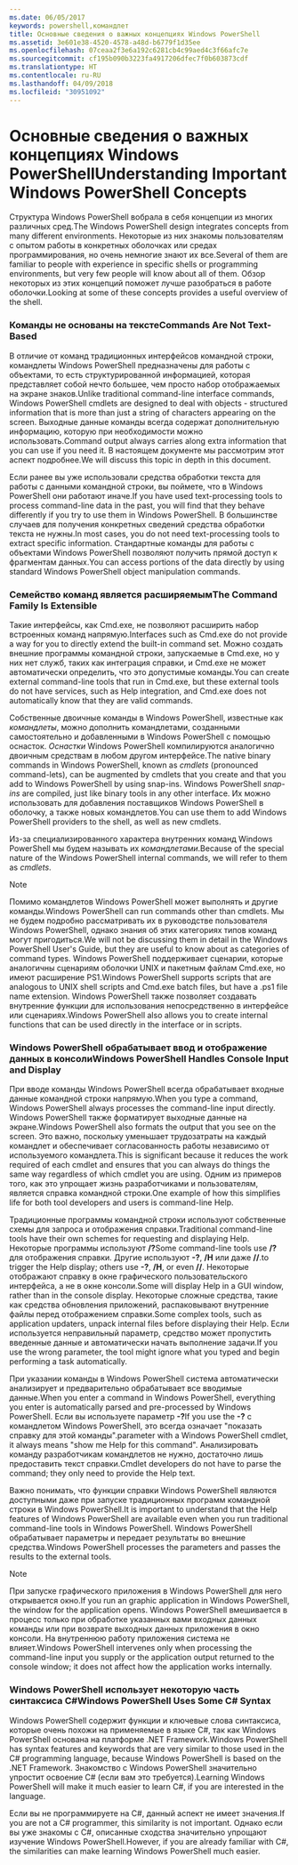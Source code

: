 ```yaml
---
ms.date: 06/05/2017
keywords: powershell,командлет
title: Основные сведения о важных концепциях Windows PowerShell
ms.assetid: 3e601e38-4520-4578-a48d-b6779f1d35ee
ms.openlocfilehash: 07ceaa2f3e6a192c6281cb4c99aed4c3f66afc7e
ms.sourcegitcommit: cf195b090b3223fa4917206dfec7f0b603873cdf
ms.translationtype: HT
ms.contentlocale: ru-RU
ms.lasthandoff: 04/09/2018
ms.locfileid: "30951092"
---
```

# <a name="understanding-important-windows-powershell-concepts"></a><span data-ttu-id="a706a-103">Основные сведения о важных концепциях Windows PowerShell</span><span class="sxs-lookup"><span data-stu-id="a706a-103">Understanding Important Windows PowerShell Concepts</span></span>
<span data-ttu-id="a706a-104">Структура Windows PowerShell вобрала в себя концепции из многих различных сред.</span><span class="sxs-lookup"><span data-stu-id="a706a-104">The Windows PowerShell design integrates concepts from many different environments.</span></span> <span data-ttu-id="a706a-105">Некоторые из них знакомы пользователям с опытом работы в конкретных оболочках или средах программирования, но очень немногие знают их все.</span><span class="sxs-lookup"><span data-stu-id="a706a-105">Several of them are familiar to people with experience in specific shells or programming environments, but very few people will know about all of them.</span></span> <span data-ttu-id="a706a-106">Обзор некоторых из этих концепций поможет лучше разобраться в работе оболочки.</span><span class="sxs-lookup"><span data-stu-id="a706a-106">Looking at some of these concepts provides a useful overview of the shell.</span></span>

### <a name="commands-are-not-text-based"></a><span data-ttu-id="a706a-107">Команды не основаны на тексте</span><span class="sxs-lookup"><span data-stu-id="a706a-107">Commands Are Not Text-Based</span></span>
<span data-ttu-id="a706a-108">В отличие от команд традиционных интерфейсов командной строки, командлеты Windows PowerShell предназначены для работы с объектами, то есть структурированной информацией, которая представляет собой нечто большее, чем просто набор отображаемых на экране знаков.</span><span class="sxs-lookup"><span data-stu-id="a706a-108">Unlike traditional command-line interface commands, Windows PowerShell cmdlets are designed to deal with objects - structured information that is more than just a string of characters appearing on the screen.</span></span> <span data-ttu-id="a706a-109">Выходные данные команды всегда содержат дополнительную информацию, которую при необходимости можно использовать.</span><span class="sxs-lookup"><span data-stu-id="a706a-109">Command output always carries along extra information that you can use if you need it.</span></span> <span data-ttu-id="a706a-110">В настоящем документе мы рассмотрим этот аспект подробнее.</span><span class="sxs-lookup"><span data-stu-id="a706a-110">We will discuss this topic in depth in this document.</span></span>

<span data-ttu-id="a706a-111">Если ранее вы уже использовали средства обработки текста для работы с данными командной строки, вы поймете, что в Windows PowerShell они работают иначе.</span><span class="sxs-lookup"><span data-stu-id="a706a-111">If you have used text-processing tools to process command-line data in the past, you will find that they behave differently if you try to use them in Windows PowerShell.</span></span> <span data-ttu-id="a706a-112">В большинстве случаев для получения конкретных сведений средства обработки текста не нужны.</span><span class="sxs-lookup"><span data-stu-id="a706a-112">In most cases, you do not need text-processing tools to extract specific information.</span></span> <span data-ttu-id="a706a-113">Стандартные команды для работы с объектами Windows PowerShell позволяют получить прямой доступ к фрагментам данных.</span><span class="sxs-lookup"><span data-stu-id="a706a-113">You can access portions of the data directly by using standard Windows PowerShell object manipulation commands.</span></span>

### <a name="the-command-family-is-extensible"></a><span data-ttu-id="a706a-114">Семейство команд является расширяемым</span><span class="sxs-lookup"><span data-stu-id="a706a-114">The Command Family Is Extensible</span></span>
<span data-ttu-id="a706a-115">Такие интерфейсы, как Cmd.exe, не позволяют расширить набор встроенных команд напрямую.</span><span class="sxs-lookup"><span data-stu-id="a706a-115">Interfaces such as Cmd.exe do not provide a way for you to directly extend the built-in command set.</span></span> <span data-ttu-id="a706a-116">Можно создать внешние программы командной строки, запускаемые в Cmd.exe, но у них нет служб, таких как интеграция справки, и Cmd.exe не может автоматически определить, что это допустимые команды.</span><span class="sxs-lookup"><span data-stu-id="a706a-116">You can create external command-line tools that run in Cmd.exe, but these external tools do not have services, such as Help integration, and Cmd.exe does not automatically know that they are valid commands.</span></span>

<span data-ttu-id="a706a-117">Собственные двоичные команды в Windows PowerShell, известные как *командлеты*, можно дополнить командлетами, созданными самостоятельно и добавленными в Windows PowerShell с помощью оснасток. *Оснастки* Windows PowerShell компилируются аналогично двоичным средствам в любом другом интерфейсе.</span><span class="sxs-lookup"><span data-stu-id="a706a-117">The native binary commands in Windows PowerShell, known as *cmdlets* (pronounced command-lets), can be augmented by cmdlets that you create and that you add to Windows PowerShell by using snap-ins. Windows PowerShell *snap-ins* are compiled, just like binary tools in any other interface.</span></span> <span data-ttu-id="a706a-118">Их можно использовать для добавления поставщиков Windows PowerShell в оболочку, а также новых командлетов.</span><span class="sxs-lookup"><span data-stu-id="a706a-118">You can use them to add Windows PowerShell providers to the shell, as well as new cmdlets.</span></span>

<span data-ttu-id="a706a-119">Из-за специализированного характера внутренних команд Windows PowerShell мы будем называть их *командлетами*.</span><span class="sxs-lookup"><span data-stu-id="a706a-119">Because of the special nature of the Windows PowerShell internal commands, we will refer to them as *cmdlets*.</span></span>

> [!NOTE]
> <span data-ttu-id="a706a-120">Помимо командлетов Windows PowerShell может выполнять и другие команды.</span><span class="sxs-lookup"><span data-stu-id="a706a-120">Windows PowerShell can run commands other than cmdlets.</span></span> <span data-ttu-id="a706a-121">Мы не будем подробно рассматривать их в руководстве пользователя Windows PowerShell, однако знания об этих категориях типов команд могут пригодиться.</span><span class="sxs-lookup"><span data-stu-id="a706a-121">We will not be discussing them in detail in the Windows PowerShell User's Guide, but they are useful to know about as categories of command types.</span></span> <span data-ttu-id="a706a-122">Windows PowerShell поддерживает сценарии, которые аналогичны сценариям оболочки UNIX и пакетным файлам Cmd.exe, но имеют расширение PS1.</span><span class="sxs-lookup"><span data-stu-id="a706a-122">Windows PowerShell supports scripts that are analogous to UNIX shell scripts and Cmd.exe batch files, but have a .ps1 file name extension.</span></span> <span data-ttu-id="a706a-123">Windows PowerShell также позволяет создавать внутренние функции для использования непосредственно в интерфейсе или сценариях.</span><span class="sxs-lookup"><span data-stu-id="a706a-123">Windows PowerShell also allows you to create internal functions that can be used directly in the interface or in scripts.</span></span>

### <a name="windows-powershell-handles-console-input-and-display"></a><span data-ttu-id="a706a-124">Windows PowerShell обрабатывает ввод и отображение данных в консоли</span><span class="sxs-lookup"><span data-stu-id="a706a-124">Windows PowerShell Handles Console Input and Display</span></span>
<span data-ttu-id="a706a-125">При вводе команды Windows PowerShell всегда обрабатывает входные данные командной строки напрямую.</span><span class="sxs-lookup"><span data-stu-id="a706a-125">When you type a command, Windows PowerShell always processes the command-line input directly.</span></span> <span data-ttu-id="a706a-126">Windows PowerShell также форматирует выходные данные на экране.</span><span class="sxs-lookup"><span data-stu-id="a706a-126">Windows PowerShell also formats the output that you see on the screen.</span></span> <span data-ttu-id="a706a-127">Это важно, поскольку уменьшает трудозатраты на каждый командлет и обеспечивает согласованность работы независимо от используемого командлета.</span><span class="sxs-lookup"><span data-stu-id="a706a-127">This is significant because it reduces the work required of each cmdlet and ensures that you can always do things the same way regardless of which cmdlet you are using.</span></span> <span data-ttu-id="a706a-128">Одним из примеров того, как это упрощает жизнь разработчиками и пользователям, является справка командной строки.</span><span class="sxs-lookup"><span data-stu-id="a706a-128">One example of how this simplifies life for both tool developers and users is command-line Help.</span></span>

<span data-ttu-id="a706a-129">Традиционные программы командной строки используют собственные схемы для запроса и отображения справки.</span><span class="sxs-lookup"><span data-stu-id="a706a-129">Traditional command-line tools have their own schemes for requesting and displaying Help.</span></span> <span data-ttu-id="a706a-130">Некоторые программы используют **/?**</span><span class="sxs-lookup"><span data-stu-id="a706a-130">Some command-line tools use **/?**</span></span> <span data-ttu-id="a706a-131">для отображения справки. Другие используют **-?**, **/H** или даже **//**.</span><span class="sxs-lookup"><span data-stu-id="a706a-131">to trigger the Help display; others use **-?**, **/H**, or even **//**.</span></span> <span data-ttu-id="a706a-132">Некоторые отображают справку в окне графического пользовательского интерфейса, а не в окне консоли.</span><span class="sxs-lookup"><span data-stu-id="a706a-132">Some will display Help in a GUI window, rather than in the console display.</span></span> <span data-ttu-id="a706a-133">Некоторые сложные средства, такие как средства обновления приложений, распаковывают внутренние файлы перед отображением справки.</span><span class="sxs-lookup"><span data-stu-id="a706a-133">Some complex tools, such as application updaters, unpack internal files before displaying their Help.</span></span> <span data-ttu-id="a706a-134">Если используется неправильный параметр, средство может пропустить введенные данные и автоматически начать выполнение задачи.</span><span class="sxs-lookup"><span data-stu-id="a706a-134">If you use the wrong parameter, the tool might ignore what you typed and begin performing a task automatically.</span></span>

<span data-ttu-id="a706a-135">При указании команды в Windows PowerShell система автоматически анализирует и предварительно обрабатывает все вводимые данные.</span><span class="sxs-lookup"><span data-stu-id="a706a-135">When you enter a command in Windows PowerShell, everything you enter is automatically parsed and pre-processed by Windows PowerShell.</span></span> <span data-ttu-id="a706a-136">Если вы используете параметр **-?**</span><span class="sxs-lookup"><span data-stu-id="a706a-136">If you use the **-?**</span></span> <span data-ttu-id="a706a-137">с командлетом Windows PowerShell, это всегда означает "показать справку для этой команды".</span><span class="sxs-lookup"><span data-stu-id="a706a-137">parameter with a Windows PowerShell cmdlet, it always means "show me Help for this command".</span></span> <span data-ttu-id="a706a-138">Анализировать команду разработчикам командлетов не нужно, достаточно лишь предоставить текст справки.</span><span class="sxs-lookup"><span data-stu-id="a706a-138">Cmdlet developers do not have to parse the command; they only need to provide the Help text.</span></span>

<span data-ttu-id="a706a-139">Важно понимать, что функции справки Windows PowerShell являются доступными даже при запуске традиционных программ командной строки в Windows PowerShell.</span><span class="sxs-lookup"><span data-stu-id="a706a-139">It is important to understand that the Help features of Windows PowerShell are available even when you run traditional command-line tools in Windows PowerShell.</span></span> <span data-ttu-id="a706a-140">Windows PowerShell обрабатывает параметры и передает результаты во внешние средства.</span><span class="sxs-lookup"><span data-stu-id="a706a-140">Windows PowerShell processes the parameters and passes the results to the external tools.</span></span>

> [!NOTE]
> <span data-ttu-id="a706a-141">При запуске графического приложения в Windows PowerShell для него открывается окно.</span><span class="sxs-lookup"><span data-stu-id="a706a-141">If you run an graphic application in Windows PowerShell, the window for the application opens.</span></span> <span data-ttu-id="a706a-142">Windows PowerShell вмешивается в процесс только при обработке указанных вами входных данных команды или при возврате выходных данных приложения в окно консоли. На внутреннюю работу приложения система не влияет.</span><span class="sxs-lookup"><span data-stu-id="a706a-142">Windows PowerShell intervenes only when processing the command-line input you supply or the application output returned to the console window; it does not affect how the application works internally.</span></span>

### <a name="windows-powershell-uses-some-c-syntax"></a><span data-ttu-id="a706a-143">Windows PowerShell использует некоторую часть синтаксиса C#</span><span class="sxs-lookup"><span data-stu-id="a706a-143">Windows PowerShell Uses Some C# Syntax</span></span>
<span data-ttu-id="a706a-144">Windows PowerShell содержит функции и ключевые слова синтаксиса, которые очень похожи на применяемые в языке C#, так как Windows PowerShell основана на платформе .NET Framework.</span><span class="sxs-lookup"><span data-stu-id="a706a-144">Windows PowerShell has syntax features and keywords that are very similar to those used in the C# programming language, because Windows PowerShell is based on the .NET Framework.</span></span> <span data-ttu-id="a706a-145">Знакомство с Windows PowerShell значительно упростит освоение C# (если вам это требуется).</span><span class="sxs-lookup"><span data-stu-id="a706a-145">Learning Windows PowerShell will make it much easier to learn C#, if you are interested in the language.</span></span>

<span data-ttu-id="a706a-146">Если вы не программируете на C#, данный аспект не имеет значения.</span><span class="sxs-lookup"><span data-stu-id="a706a-146">If you are not a C# programmer, this similarity is not important.</span></span> <span data-ttu-id="a706a-147">Однако если вы уже знакомы с C#, описанные сходства значительно упрощают изучение Windows PowerShell.</span><span class="sxs-lookup"><span data-stu-id="a706a-147">However, if you are already familiar with C#, the similarities can make learning Windows PowerShell much easier.</span></span>